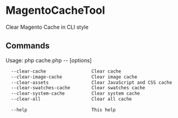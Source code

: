 # MagentoCacheTool
Clear Magento Cache in CLI style

## Commands
Usage:  php cache.php -- [options]
```sh
  --clear-cache                 Clear cache
  --clear-image-cache           Clear image cache
  --clear-assets                Clear JavaScript and CSS cache
  --clear-swatches-cache        Clear swatches cache
  --clear-system-cache          Clear system cache
  --clear-all                   Clear all cache

  --help                        This help

```
